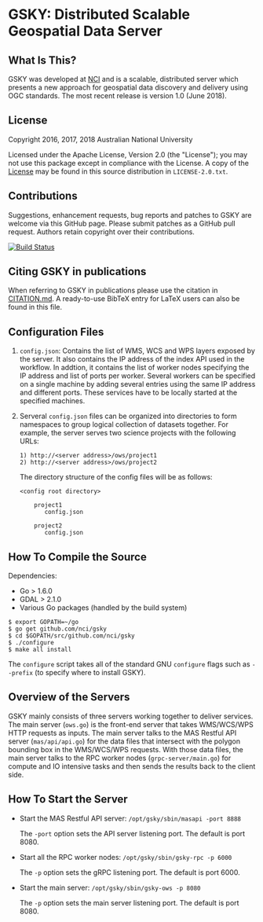 GSKY: Distributed Scalable Geospatial Data Server
=================================================

What Is This?
-------------

GSKY was developed at [NCI](http://nci.org.au) and is a scalable,
distributed server which presents a new approach for geospatial data
discovery and delivery using OGC standards. The most recent release is
version 1.0 (June 2018).

License
-------

Copyright 2016, 2017, 2018 Australian National University

Licensed under the Apache License, Version 2.0 (the "License"); you
may not use this package except in compliance with the License.  A
copy of the [License](http://www.apache.org/licenses/LICENSE-2.0) may
be found in this source distribution in `LICENSE-2.0.txt`.

Contributions
-------------

Suggestions, enhancement requests, bug reports and patches to GSKY are
welcome via this GitHub page. Please submit patches as a GitHub pull
request. Authors retain copyright over their contributions.

[![Build Status](https://travis-ci.org/nci/gsky.svg?branch=master)](https://travis-ci.org/nci/gsky)

Citing GSKY in publications
---------------------------

When referring to GSKY in publications please use the citation in
[CITATION.md](CITATION.md).  A ready-to-use BibTeX entry for LaTeX
users can also be found in this file.

Configuration Files
-------------------

1. `config.json`: Contains the list of WMS, WCS and WPS layers exposed by
   the server. It also contains the IP address of the index API used
   in the workflow. In addtion, it contains the list of worker nodes 
   specifying the IP address and list of ports per worker. Several workers 
   can be specified on a single machine by adding several entries using 
   the same IP address and different ports. These services have to be
   locally started at the specified machines.

2. Serveral `config.json` files can be organized into directories to form
   namespaces to group logical collection of datasets together.
   For example, the server serves two science projects with the following
   URLs:

   ```
   1) http://<server address>/ows/project1
   2) http://<server address>/ows/project2
   ```

   The directory structure of the config files will be as follows:

   ```
   <config root directory>

       project1
          config.json

       project2
          config.json
   ```

How To Compile the Source
-------------------------

Dependencies:

+ Go > 1.6.0
+ GDAL > 2.1.0
+ Various Go packages (handled by the build system)

```console
$ export GOPATH=~/go
$ go get github.com/nci/gsky
$ cd $GOPATH/src/github.com/nci/gsky
$ ./configure
$ make all install
```

The `configure` script takes all of the standard GNU `configure` flags
such as `--prefix` (to specify where to install GSKY).

Overview of the Servers
-----------------------

GSKY mainly consists of three servers working together to deliver services. The main server (`ows.go`) is the front-end server that takes WMS/WCS/WPS HTTP requests as inputs. The main server talks to the MAS Restful API server (`mas/api/api.go`) for the data files that intersect with the polygon bounding box in the WMS/WCS/WPS requests. With those data files, the main server talks to the RPC worker nodes (`grpc-server/main.go`) for compute and IO intensive tasks and then sends the results back to the client side.

How To Start the Server
-----------------------

- Start the MAS Restful API server: `/opt/gsky/sbin/masapi -port 8888`

	The `-port` option sets the API server listening port. The default is port 8080.

- Start all the RPC worker nodes: `/opt/gsky/sbin/gsky-rpc -p 6000`

	The `-p` option sets the gRPC listening port. The default is port 6000.

- Start the main server: `/opt/gsky/sbin/gsky-ows -p 8080`

	The `-p` option sets the main server listening port. The default is port 8080.
